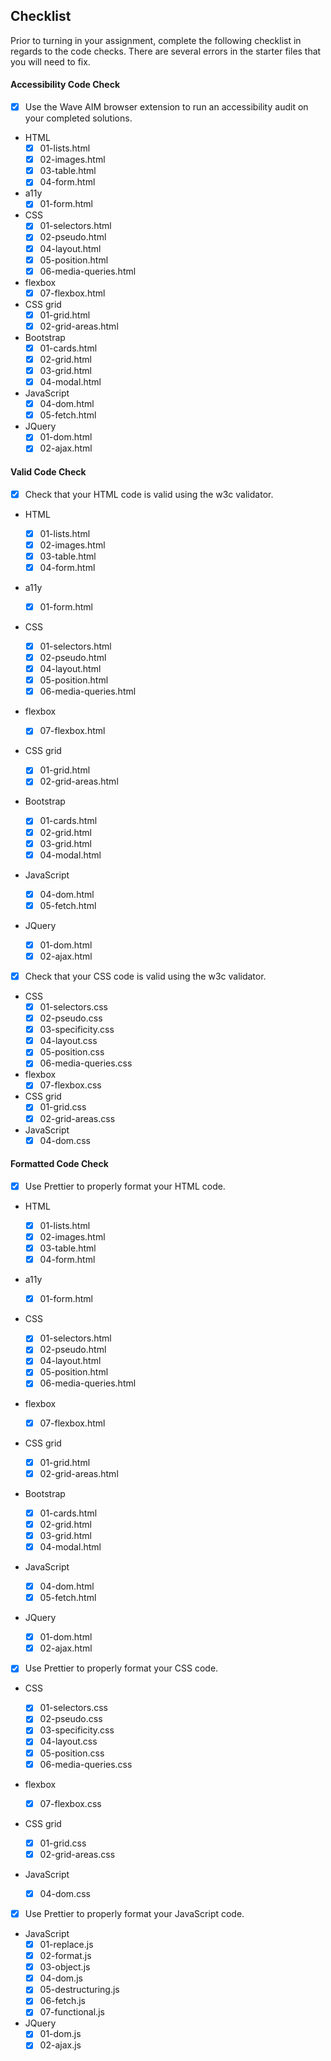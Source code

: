 ## Checklist

Prior to turning in your assignment, complete the following checklist in regards to the code checks. There are several errors in the starter files that you will need to fix.

#### Accessibility Code Check

- [x] Use the Wave AIM browser extension to run an accessibility audit on your completed solutions.
- HTML
  - [x] 01-lists.html
  - [x] 02-images.html
  - [x] 03-table.html
  - [x] 04-form.html
- a11y
  - [x] 01-form.html
- CSS
  - [x] 01-selectors.html
  - [x] 02-pseudo.html
  - [x] 04-layout.html
  - [x] 05-position.html
  - [x] 06-media-queries.html
- flexbox
  - [x] 07-flexbox.html
- CSS grid
  - [x] 01-grid.html
  - [x] 02-grid-areas.html
- Bootstrap
  - [x] 01-cards.html
  - [x] 02-grid.html
  - [x] 03-grid.html
  - [x] 04-modal.html
- JavaScript
  - [x] 04-dom.html
  - [x] 05-fetch.html
- JQuery
  - [x] 01-dom.html
  - [x] 02-ajax.html

#### Valid Code Check

- [x] Check that your HTML code is valid using the w3c validator.
- HTML
  - [x] 01-lists.html
  - [x] 02-images.html
  - [x] 03-table.html
  - [x] 04-form.html
- a11y
  - [x] 01-form.html
- CSS
  - [x] 01-selectors.html
  - [x] 02-pseudo.html
  - [x] 04-layout.html
  - [x] 05-position.html
  - [x] 06-media-queries.html
- flexbox
  - [x] 07-flexbox.html
- CSS grid
  - [x] 01-grid.html
  - [x] 02-grid-areas.html
- Bootstrap
  - [x] 01-cards.html
  - [x] 02-grid.html
  - [x] 03-grid.html
  - [x] 04-modal.html
- JavaScript
  - [x] 04-dom.html
  - [x] 05-fetch.html
- JQuery

  - [x] 01-dom.html
  - [x] 02-ajax.html

- [x] Check that your CSS code is valid using the w3c validator.
- CSS
  - [x] 01-selectors.css
  - [x] 02-pseudo.css
  - [x] 03-specificity.css
  - [x] 04-layout.css
  - [x] 05-position.css
  - [x] 06-media-queries.css
- flexbox
  - [x] 07-flexbox.css
- CSS grid
  - [x] 01-grid.css
  - [x] 02-grid-areas.css
- JavaScript
  - [x] 04-dom.css

#### Formatted Code Check

- [x] Use Prettier to properly format your HTML code.
- HTML
  - [x] 01-lists.html
  - [x] 02-images.html
  - [x] 03-table.html
  - [x] 04-form.html
- a11y
  - [x] 01-form.html
- CSS
  - [x] 01-selectors.html
  - [x] 02-pseudo.html
  - [x] 04-layout.html
  - [x] 05-position.html
  - [x] 06-media-queries.html
- flexbox
  - [x] 07-flexbox.html
- CSS grid
  - [x] 01-grid.html
  - [x] 02-grid-areas.html
- Bootstrap
  - [x] 01-cards.html
  - [x] 02-grid.html
  - [x] 03-grid.html
  - [x] 04-modal.html
- JavaScript
  - [x] 04-dom.html
  - [x] 05-fetch.html
- JQuery

  - [x] 01-dom.html
  - [x] 02-ajax.html

- [x] Use Prettier to properly format your CSS code.
- CSS
  - [x] 01-selectors.css
  - [x] 02-pseudo.css
  - [x] 03-specificity.css
  - [x] 04-layout.css
  - [x] 05-position.css
  - [x] 06-media-queries.css
- flexbox
  - [x] 07-flexbox.css
- CSS grid
  - [x] 01-grid.css
  - [x] 02-grid-areas.css
- JavaScript

  - [x] 04-dom.css

- [x] Use Prettier to properly format your JavaScript code.
- JavaScript
  - [x] 01-replace.js
  - [x] 02-format.js
  - [x] 03-object.js
  - [x] 04-dom.js
  - [x] 05-destructuring.js
  - [x] 06-fetch.js
  - [x] 07-functional.js
- JQuery
  - [x] 01-dom.js
  - [x] 02-ajax.js
